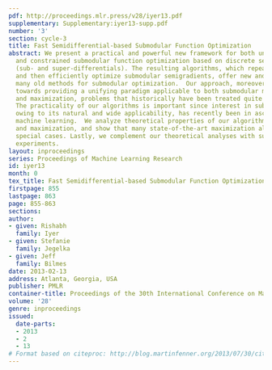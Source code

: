 ```yaml
---
pdf: http://proceedings.mlr.press/v28/iyer13.pdf
supplementary: Supplementary:iyer13-supp.pdf
number: '3'
section: cycle-3
title: Fast Semidifferential-based Submodular Function Optimization
abstract: We present a practical and powerful new framework for both unconstrained
  and constrained submodular function optimization based on discrete semidifferentials
  (sub- and super-differentials). The resulting algorithms, which repeatedly compute
  and then efficiently optimize submodular semigradients, offer new and generalize
  many old methods for submodular optimization.  Our approach, moreover, takes steps
  towards providing a unifying paradigm applicable to both submodular minimization
  and maximization, problems that historically have been treated quite distinctly.
  The practicality of our algorithms is important since interest in submodularity,
  owing to its natural and wide applicability, has recently been in ascendance within
  machine learning.  We analyze theoretical properties of our algorithms for minimization
  and maximization, and show that many state-of-the-art maximization algorithms are
  special cases. Lastly, we complement our theoretical analyses with supporting empirical
  experiments.
layout: inproceedings
series: Proceedings of Machine Learning Research
id: iyer13
month: 0
tex_title: Fast Semidifferential-based Submodular Function Optimization
firstpage: 855
lastpage: 863
page: 855-863
sections: 
author:
- given: Rishabh
  family: Iyer
- given: Stefanie
  family: Jegelka
- given: Jeff
  family: Bilmes
date: 2013-02-13
address: Atlanta, Georgia, USA
publisher: PMLR
container-title: Proceedings of the 30th International Conference on Machine Learning
volume: '28'
genre: inproceedings
issued:
  date-parts:
  - 2013
  - 2
  - 13
# Format based on citeproc: http://blog.martinfenner.org/2013/07/30/citeproc-yaml-for-bibliographies/
---
```

